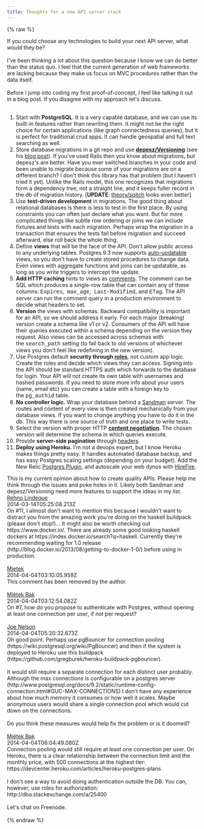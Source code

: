 ```yaml
---
title: Thoughts for a new API server stack
---
```


{% raw %}
<div class="css-full-post-content js-full-post-content">
If you could choose any technologies to build your next API server, what would they be?<br /><br />I've been thinking a lot about this question because I know we can do better than the status quo. I feel that the current generation of web frameworks are lacking because they make us focus on MVC procedures rather than the data itself.<br /><br />Before I jump into coding my first proof-of-concept, I feel like talking it out in a blog post. If you disagree with my approach let's discuss.<br /><br /><ol><li>Start with <b>PostgreSQL</b>. It is a very capable database, and we can use its built-in features rather than rewriting them. It might not be the right choice for certain applications (like graph connectedness queries), but it is perfect for traditional crud apps. It can handle geospatial and full text searching as well.</li><li>Store database migrations in a git repo and use&nbsp;<a href="https://github.com/depesz/Versioning"><b>depesz/Versioning</b></a> (see his <a href="http://www.depesz.com/2010/08/22/versioning/">blog post</a>). If you've used Rails then you know about migrations, but depesz's are better. Have you ever switched branches in your code and been unable to migrate because some of your migrations are on a different branch? I don't think this library has that problem (but I haven't tried it yet). Unlike the Rails model, this one recognizes that migrations form a dependency tree, not a straight line, and it keeps fuller record in the db of migration history. [<b>UPDATE</b>: <a href="https://github.com/theory/sqitch">theory/sqitch</a>&nbsp;looks even better]</li><li>Use <b>test-driven development</b> in migrations. The good thing about relational databases is there is less to test in the first place. By using constraints you can often just declare what you want. But for more complicated things like subtle row ordering or joins we can include fixtures and tests with each migration. Perhaps wrap the migration in a transaction that ensures the tests fail before migration and succeed afterward, else roll back the whole thing.</li><li>Define <b>views</b> that will be the face of the API. Don't allow public access to any underlying tables. Postgres 9.3 now supports <a href="http://michael.otacoo.com/postgresql-2/postgres-9-3-feature-highlight-auto-updatable-views/">auto-updatable</a> views, so you don't have to create stored procedures to change data. Even views with aggregate functions and joins can be updatable, as long as you write triggers to intercept the update.</li><li><b>Add HTTP caching</b> hints to views as <a href="http://www.postgresql.org/docs/9.3/static/sql-comment.html">comments</a>. The comment can be SQL which produces a single-row table that can contain any of these columns: <span style="font-family: Courier New, Courier, monospace;">Expires</span>, &nbsp;<span style="font-family: Courier New, Courier, monospace;">max_age</span>, &nbsp;<span style="font-family: Courier New, Courier, monospace;">Last-Modified</span>, and <span style="font-family: Courier New, Courier, monospace;">ETag</span>. The API server can run the comment query in a production environment to decide what headers to set.</li><li><b>Version</b> the views with schemas. Backward compatibility is important for an API, so we should address it early. For each major (breaking) version create a schema like v1 or v2. Consumers of the API will have their queries executed within a schema depending on the version they request. Also views can be accessed across schemas with the&nbsp;<span style="font-family: Courier New, Courier, monospace;">search_path</span> setting (to fall back to old versions of whichever views you don't feel like redefining in the new version).</li><li>Use Postgres default <b>security through <a href="http://www.postgresql.org/docs/9.3/static/user-manag.html">roles</a></b>, not custom app logic. Create the roles and decide which views they can access. Signing into the API should be standard HTTPS auth which forwards to the database for login. Your API will not create its own table with usernames and hashed passwords. If you need to store more info about your users (name, email etc) you can create a table with a foreign key to the&nbsp;<span style="font-family: Courier New, Courier, monospace;">pg_authid</span> table.</li><li><b>No controller logic.</b> Wrap your database behind a <a href="http://sandman.io/">Sandman</a> server. The routes and content of every view is then created mechanically from your database views. If you want to change anything you have to do it in the db. This way there is one source of truth and one place to write tests.</li><li>Select the version with proper HTTP <a href="http://blog.begriffs.com/2014/02/api-versioning-best-practices-no-really.html"><b>content negotiation</b></a>. The chosen version will determine the schema in which queries execute.</li><li>Provide <b>server-side pagination</b> through <a href="http://blog.begriffs.com/2014/01/unlocking-deep-http-with-javascript-pt-2.html">headers</a>.</li><li><b>Deploy using Heroku.</b> I'm not a devops expert, but I know Heroku makes things pretty easy. It handles automated database backup, and has easy Postgres scaling settings (depending on your budget). Add the New Relic <a href="https://newrelic.com/plugins/boundless/109">Postgres Plugin</a>, and autoscale your web dynos with <a href="http://hirefire.io/">HireFire</a>.</li></ol><div>This is my current opinion about how to create quality APIs. Please help me think through the issues and poke holes in it. Likely both Sandman and depesz/Versioning need more features to support the ideas in my list.</div>
</div>
<div class="css-full-comments-content js-full-comments-content">
<div class="css-full-comment js-full-comment">
  <div class="css-comment-user-link js-comment-user-link">
  <a href="http://www.blogger.com/profile/09505637637499810033">
  <div class="css-comment-name js-comment-name">
    Rehno Lindeque
  </div>
  </a>
  <div class="css-comment-date js-comment-date">
    2014-03-14T05:25:08.213Z
  </div>
  </div>
  <div class="css-comment-content js-comment-content">
    On #11, I almost don&#39;t want to mention this because I wouldn&#39;t want to distract you from the amazing work you&#39;re doing on the haskell buildpack (please don&#39;t stop!)... It might also be worth checking out https://www.docker.io/. There are already some good looking haskell dockers at https://index.docker.io/search?q=haskell. Currently they&#39;re recommending waiting for 1.0 release (http://blog.docker.io/2013/08/getting-to-docker-1-0/) before using in production.
  </div>
  <br/>
</div>
<div class="css-full-comment js-full-comment">
  <div class="css-comment-user-link js-comment-user-link">
  <a href="http://www.blogger.com/profile/05245796149619242061">
  <div class="css-comment-name js-comment-name">
    Mietek
  </div>
  </a>
  <div class="css-comment-date js-comment-date">
    2014-04-04T03:10:05.959Z
  </div>
  </div>
  <div class="css-comment-content js-comment-content">
    This comment has been removed by the author.
  </div>
  <br/>
</div>
<div class="css-full-comment js-full-comment">
  <div class="css-comment-user-link js-comment-user-link">
  <a href="http://www.blogger.com/profile/05245796149619242061">
  <div class="css-comment-name js-comment-name">
    Miëtek Bak
  </div>
  </a>
  <div class="css-comment-date js-comment-date">
    2014-04-04T03:12:54.082Z
  </div>
  </div>
  <div class="css-comment-content js-comment-content">
    On #7, how do you propose to authenticate with Postgres, without opening at least one connection per user, if not per request?
  </div>
  <br/>
</div>
<div class="css-full-comment js-full-comment">
  <div class="css-comment-user-link js-comment-user-link">
  <a href="http://www.blogger.com/profile/05440774752453573594">
  <div class="css-comment-name js-comment-name">
    Joe Nelson
  </div>
  </a>
  <div class="css-comment-date js-comment-date">
    2014-04-04T05:20:32.673Z
  </div>
  </div>
  <div class="css-comment-content js-comment-content">
    Oh good point. Perhaps use pgBouncer for connection pooling (https://wiki.postgresql.org/wiki/PgBouncer) and then if the system is deployed to Heroku use this buildpack (https://github.com/gregburek/heroku-buildpack-pgbouncer).<br /><br />It would still require a separate connection for each distinct user probably. Although the max connections is configurable on a postgres server (http://www.postgresql.org/docs/9.2/static/runtime-config-connection.html#GUC-MAX-CONNECTIONS) I don&#39;t have any experience about how much memory it consumes or how well it scales. Maybe anonymous users would share a single connection pool which would cut down on the connections.<br /><br />Do you think these measures would help fix the problem or is it doomed?
  </div>
  <br/>
</div>
<div class="css-full-comment js-full-comment">
  <div class="css-comment-user-link js-comment-user-link">
  <a href="http://www.blogger.com/profile/05245796149619242061">
  <div class="css-comment-name js-comment-name">
    Miëtek Bak
  </div>
  </a>
  <div class="css-comment-date js-comment-date">
    2014-04-04T06:04:49.080Z
  </div>
  </div>
  <div class="css-comment-content js-comment-content">
    Connection pooling would still require at least one connection per user.  On Heroku, there is a clear relationship between the connection limit and the monthly price, with 500 connections at the highest tier:<br />https://devcenter.heroku.com/articles/heroku-postgres-plans<br /><br />I don&#39;t see a way to avoid doing authentication outside the DB.  You can, however, use roles for authorization:<br />http://dba.stackexchange.com/a/25400<br /><br />Let&#39;s chat on Freenode.
  </div>
  <br/>
</div>
</div>
{% endraw %}

